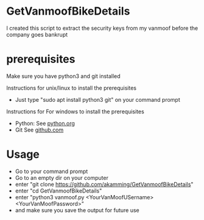 # GetVanmoofBikeDetails
I created this script to extract the security keys from my vanmoof before the company goes bankrupt

# prerequisites
Make sure you have python3 and git installed

Instructions for unix/linux to install the prerequisites 
- Just type "sudo apt install python3 git" on your command prompt

Instructions for For windows to install the prerequisites
- Python: See [python.org](https://www.python.org/downloads/windows/)
- Git See [github.com](https://desktop.github.com/)

# Usage
- Go to your command prompt
- Go to an empty dir on your computer
- enter "git clone https://github.com/akamming/GetVanmoofBikeDetails"
- enter "cd GetVanmoofBikeDetails"
- enter "python3 vanmoof.py \<YourVanMoofUSername\> \<YourVanMoofPassword\>"
- and make sure you save the output for future use
